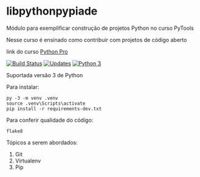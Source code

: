 # libpythonpypiade
Módulo para exemplificar construção de projetos Python no curso PyTools

Nesse curso é ensinado como contribuir com projetos de código aberto

link do curso [Python Pro](https://pythonpro.com.br/)

[![Build Status](https://app.travis-ci.com/AdemilsonMelo/libpythonpypiade.svg?branch=main)](https://app.travis-ci.com/AdemilsonMelo/libpythonpypiade)
[![Updates](https://pyup.io/repos/github/AdemilsonMelo/libpythonpypiade/shield.svg)](https://pyup.io/repos/github/AdemilsonMelo/libpythonpypiade/)
[![Python 3](https://pyup.io/repos/github/AdemilsonMelo/libpythonpypiade/python-3-shield.svg)](https://pyup.io/repos/github/AdemilsonMelo/libpythonpypiade/)

Suportada versão 3 de Python

Para instalar:
```console
py -3 -m venv .venv
source .venv\Scripts\activate
pip install -r requirements-dev.txt
```

Para conferir qualidade do código:
```console
flake8
```

Tópicos a serem abordados:
1. Git
2. Virtualenv
3. Pip 
